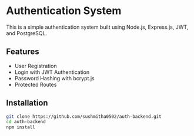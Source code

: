 # Authentication System

This is a simple authentication system built using Node.js, Express.js, JWT, and PostgreSQL.

## Features
- User Registration
- Login with JWT Authentication
- Password Hashing with bcrypt.js
- Protected Routes

## Installation
```bash
git clone https://github.com/sushmitha0502/auth-backend.git
cd auth-backend
npm install
